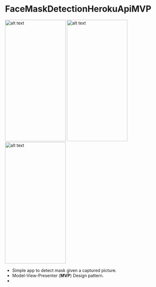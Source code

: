 # FaceMaskDetectionHerokuApiMVP


<p float="left">
  <img src="https://user-images.githubusercontent.com/27999714/137540766-78494a52-1daf-4385-aff6-3e50c656b7c8.jpg" alt="alt text" width="200" height="400">
  <img src="https://user-images.githubusercontent.com/27999714/137541564-2394f1d3-6505-439f-b8b7-da39a2bba698.jpg" alt="alt text" width="200" height="400">
  <img src="https://user-images.githubusercontent.com/27999714/137541576-bac4027f-8e9a-43b3-bb49-7a9911b618c1.jpg" alt="alt text" width="200" height="400">
</p>

* Simple app to detect mask given a captured picture.
* Model-View-Presenter (**MVP**) Design pattern.
* 



